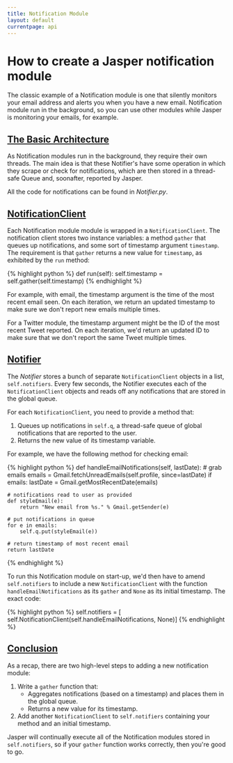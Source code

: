 ```yaml
---
title: Notification Module
layout: default
currentpage: api
---
```


How to create a Jasper notification module
===

The classic example of a Notification module is one that silently monitors your email address and alerts you when you have a new email. Notification module run in the background, so you can use other modules while Jasper is monitoring your emails, for example.



<h2 class="linked" id='architecture'><a href="#architecture" title="Permalink to this headline">The Basic Architecture</a></h2>

As Notification modules run in the background, they require their own threads. The main idea is that these Notifier's have some operation in which they scrape or check for notifications, which are then stored in a thread-safe Queue and, soonafter, reported by Jasper.

All the code for notifications can be found in _Notifier.py_.

<h2 class="linked" id='NotificationClient'><a href="#NotificationClient" title="Permalink to this headline">NotificationClient</a></h2>

Each Notification module module is wrapped in a `NotificationClient`. The notification client stores two instance variables: a method `gather` that queues up notifications, and some sort of timestamp argument `timestamp`. The requirement is that `gather` returns a new value for `timestamp`, as exhibited by the `run` method:

{% highlight python %}
def run(self):
    self.timestamp = self.gather(self.timestamp)
{% endhighlight %}

For example, with email, the timestamp argument is the time of the most recent email seen. On each iteration, we return an updated timestamp to make sure we don't report new emails multiple times.

For a Twitter module, the timestamp argument might be the ID of the most recent Tweet reported. On each iteration, we'd return an updated ID to make sure that we don't report the same Tweet multiple times.

<h2 class="linked" id='Notifier'><a href="#Notifier" title="Permalink to this headline">Notifier</a></h2>

The _Notifier_ stores a bunch of separate `NotificationClient` objects in a list, `self.notifiers`. Every few seconds, the Notifier executes each of the `NotificationClient` objects and reads off any notifications that are stored in the global queue.

For each `NotificationClient`, you need to provide a method that:

1. Queues up notifications in `self.q`, a thread-safe queue of global notifications that are reported to the user.
2. Returns the new value of its timestamp variable.

For example, we have the following method for checking email:

{% highlight python %}
def handleEmailNotifications(self, lastDate):
    # grab emails
    emails = Gmail.fetchUnreadEmails(self.profile, since=lastDate)
    if emails:
        lastDate = Gmail.getMostRecentDate(emails)

    # notifications read to user as provided
    def styleEmail(e):
        return "New email from %s." % Gmail.getSender(e)

    # put notifications in queue
    for e in emails:
        self.q.put(styleEmail(e))

    # return timestamp of most recent email
    return lastDate
{% endhighlight %}

To run this Notification module on start-up, we'd then have to amend `self.notifiers` to include a new `NotificationClient` with the function `handleEmailNotifications` as its `gather` and `None` as its initial timestamp. The exact code:

{% highlight python %}
self.notifiers = [
    self.NotificationClient(self.handleEmailNotifications, None)]
{% endhighlight %}

<h2 class="linked" id='conclusion'><a href="#conclusion" title="Permalink to this headline">Conclusion</a></h2>

As a recap, there are two high-level steps to adding a new notification module:

1. Write a `gather` function that:
    - Aggregates notifications (based on a timestamp) and places them in the global queue.
    - Returns a new value for its timestamp.
2. Add another `NotificationClient` to `self.notifiers` containing your method and an initial timestamp.

Jasper will continually execute all of the Notification modules stored in `self.notifiers`, so if your `gather` function works correctly, then you're good to go.
